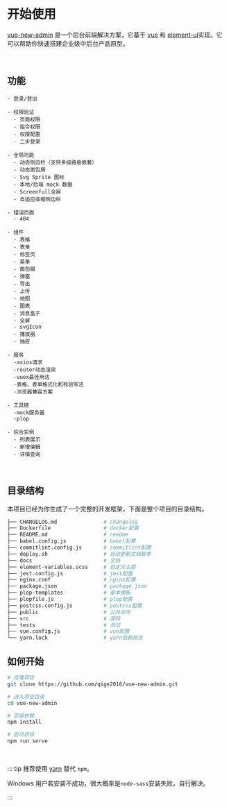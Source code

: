 # 开始使用

[vue-new-admin](https://github.com/qige2016/vue-new-admin) 是一个后台前端解决方案，它基于 [vue](https://github.com/vuejs/vue) 和 [element-ui](https://github.com/ElemeFE/element)实现。它可以帮助你快速搭建企业级中后台产品原型。

<br/>

## 功能

```
- 登录/登出

- 权限验证
  - 页面权限
  - 指令权限
  - 权限配置
  - 二步登录

- 全局功能
  - 动态侧边栏（支持多级路由嵌套）
  - 动态面包屑
  - Svg Sprite 图标
  - 本地/后端 mock 数据
  - Screenfull全屏
  - 自适应收缩侧边栏

- 错误页面
  - 404

- 组件
  - 表格
  - 表单
  - 标签页
  - 菜单
  - 面包屑
  - 弹窗
  - 导出
  - 上传
  - 地图
  - 图表
  - 消息盒子
  - 全屏
  - svgIcon
  - 播放器
  - 抽屉

- 服务
  -axios请求
  -router动态渲染
  -vuex最佳用法
  -表格、表单格式化和校验写法
  -浏览器兼容方案

- 工具链
  -mock服务器
  -plop

- 综合实例
  - 列表展示
  - 新增编辑
  - 详情查询
```

<br/>

## 目录结构

本项目已经为你生成了一个完整的开发框架，下面是整个项目的目录结构。

```bash
├── CHANGELOG.md               # changelog
├── Dockerfile                 # docker配置
├── README.md                  # readme
├── babel.config.js            # babel配置
├── commitlint.config.js       # commitlint配置
├── deploy.sh                  # 自动更新文档脚本
├── docs                       # 文档
├── element-variables.scss     # 自定义主题
├── jest.config.js             # jest配置
├── nginx.conf                 # nginx配置
├── package.json               # package.json
├── plop-templates             # 基本模板
├── plopfile.js                # plop配置
├── postcss.config.js          # postcss配置
├── public                     # 公共文件
├── src                        # 源码
├── tests                      # 测试
├── vue.config.js              # vue配置
└── yarn.lock                  # yarn依赖信息

```

## 如何开始

```bash
# 克隆项目
git clone https://github.com/qige2016/vue-new-admin.git

# 进入项目目录
cd vue-new-admin

# 安装依赖
npm install

# 启动项目
npm run serve
```

<br/>

::: tip
推荐使用 [yarn](https://github.com/yarnpkg/yarn) 替代 `npm`。

Windows 用户若安装不成功，很大概率是`node-sass`安装失败，自行解决。

:::

<br/>